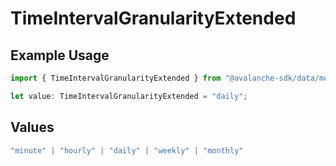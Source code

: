 # TimeIntervalGranularityExtended

## Example Usage

```typescript
import { TimeIntervalGranularityExtended } from "@avalanche-sdk/data/models/components";

let value: TimeIntervalGranularityExtended = "daily";
```

## Values

```typescript
"minute" | "hourly" | "daily" | "weekly" | "monthly"
```